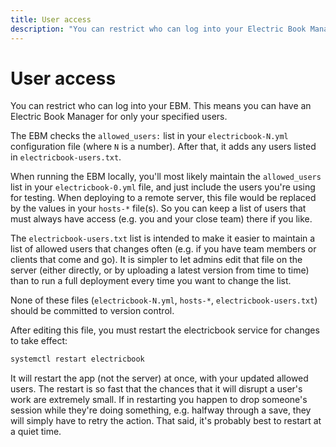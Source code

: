 ```yaml
---
title: User access
description: "You can restrict who can log into your Electric Book Manager, for only your specified users."
---
```


# User access

You can restrict who can log into your EBM. This means you can have an Electric Book Manager for only your specified users.

The EBM checks the `allowed_users:`  list in your `electricbook-N.yml` configuration file (where `N` is a number). After that, it adds any users listed in `electricbook-users.txt`.

When running the EBM locally, you'll most likely maintain the `allowed_users` list in your `electricbook-0.yml` file, and just include the users you're using for testing. When deploying to a remote server, this file would be replaced by the values in your `hosts-*` file(s). So you can keep a list of users that must always have access (e.g. you and your close team) there if you like.

The `electricbook-users.txt` list is intended to make it easier to maintain a list of allowed users that changes often (e.g. if you have team members or clients that come and go). It is simpler to let admins edit that file on the server (either directly, or by uploading a latest version from time to time) than to run a full deployment every time you want to change the list.

None of these files (`electricbook-N.yml`, `hosts-*`, `electricbook-users.txt`) should be committed to version control.

After editing this file, you must restart the electricbook service for changes to take effect:

``` sh
systemctl restart electricbook
```

It will restart the app (not the server) at once, with your updated allowed users. The restart is so fast that the chances that it will disrupt a user's work are extremely small. If in restarting you happen to drop someone's session while they're doing something, e.g. halfway through a save, they will simply have to retry the action. That said, it's probably best to restart at a quiet time. 
